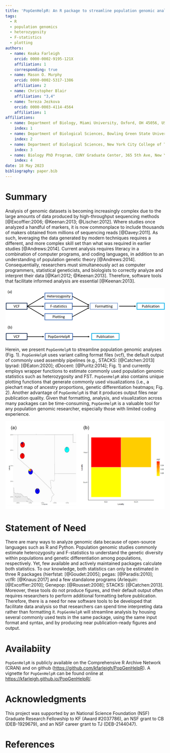 ```yaml
---
title: 'PopGenHelpR: An R package to streamline population genomic analyses'
tags:
  - R
  - population genomics
  - heterozygosity
  - F-statistics
  - plotting
authors:  
  - name: Keaka Farleigh
    orcid: 0000-0002-9195-121X
    affiliation: 1
    corresponding: true
  - name: Mason O. Murphy
    orcid: 0000-0002-5317-1386
    affiliation: 2
  - name: Christopher Blair
    affiliation: "3,4"
  - name: Tereza Jezkova 
    orcid: 0000-0003-4114-4564
    affiliation: 1 
affiliations:
  - name: Department of Biology, Miami University, Oxford, OH 45056, USA
    index: 1
  - name: Department of Biological Sciences, Bowling Green State University, Bowling Green, OH 43403, USA
    index: 2
  - name: Department of Biological Sciences, New York City College of Technology, The City University of New York, 285 Jay Street, Brooklyn, NY 11201, USA
    index: 3
  - name: Biology PhD Program, CUNY Graduate Center, 365 5th Ave, New York, NY 10016
    index: 4
date: 18 May 2023
bibliography: paper.bib
---
```


# Summary
Analysis of genomic datasets is becoming increasingly complex due to the large amounts of data produced by high-throughput sequencing methods [@Excoffier:2006; @Keenan:2013; @Lischer:2012]. Where studies once analyzed a handful of markers, it is now commonplace to include thousands of makers obtained from millions of sequencing reads [@Davey:2011]. As such, leveraging the data generated by modern techniques requires a different, and more complex skill set than what was required in earlier studies [@Andrews:2014]. Current analysis requires literacy in a combination of computer programs, and coding languages, in addition to an understanding of population genetic theory [@Andrews:2014]. Consequentially, researchers must simultaneously act as computer programmers, statistical geneticists, and biologists to correctly analyze and interpret their data [@Karl:2012; @Keenan:2013]. Therefore, software tools that facilitate informed analysis are essential [@Keenan:2013]. 

![Figure 1. The traditional population genomic analysis workflow (a) and the streamlined workflow using PopGenHelpR (b).](PopGenHelpR_WRKFLW.png)

Herein, we present `PopGenHelpR` to streamline population genomic analyses (Fig. 1). `PopGenHelpR` uses variant calling format files (vcf), the default output of commonly used assembly pipelines (e.g., STACKS: [@Catchen:2013] Ipyrad: [@Eaton:2020]; dDocent: [@Puritz:2014]; Fig. 1) and currently employs wrapper functions to estimate commonly used population genomic statistics such as heterozygosity and FST. `PopGenHelpR` also contains unique plotting functions that generate commonly used visualizations (i.e., a piechart map of ancestry proportions, genetic differentiation heatmaps; Fig. 2). Another advantage of `PopGenHelpR` is that it produces output files near publication quality. Given that formatting, analysis, and visualization across many packages can be time-consuming, `PopGenHelpR` is a valuable tool for any population genomic researcher, especially those with limited coding experience.

![Figure 2. Example piechart map generated using the `Plot_ancestry function` in PopGenHelpR (a) and output generated by the `Pairwise_heatmap` function (b).](./Fig2_Pmap_Hmap.png)

# Statement of Need 
There are many ways to analyze genomic data because of open-source languages such as R and Python. Population genomic studies commonly estimate heterozygosity and F-statistics to understand the genetic diversity within populations and genetic differentiation among populations, respectively. Yet, few available and actively maintained packages calculate both statistics. To our knowledge, both statistics can only be estimated in three R packages (hierfstat: [@Goudet:2005]; pegas: [@Paradis:2010]; vcfR: [@Knaus:2017] and a few standalone programs (Arlequin: [@Excoffier:2010]; Genepop: [@Rousset:2008]; STACKS: [@Catchen:2013]. Moreover, these tools do not produce figures, and their default output often requires researchers to perform additional formatting before publication. Therefore, there is a need for new software tools to be developed that facilitate data analysis so that researchers can spend time interpreting data rather than formatting it. `PopGenHelpR` will streamline analysis by housing several commonly used tests in the same package, using the same input format and syntax, and by producing near publication-ready figures and output.

# Availabiity
`PopGenHelpR` is publicly available on the Comprehensive R Archive Network (CRAN) and on github (https://github.com/kfarleigh/PopGenHelpR). A vignette for `PopGenHelpR` can be found online at https://kfarleigh.github.io/PopGenHelpR/.  

# Acknowledgments
This project was supported by an National Science Foundation (NSF) Graduate Research Fellowship to KF (Award #2037786), an NSF grant to CB (DEB-1929679), and an NSF career grant to TJ (DEB-2144047). 

# References

